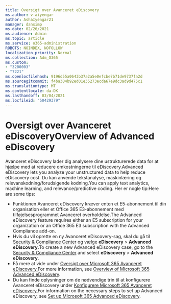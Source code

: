 ```yaml
---
title: Oversigt over Avanceret eDiscovery
ms.author: v-aiyengar
author: AshaIyengar21
manager: dansimp
ms.date: 02/26/2021
ms.audience: Admin
ms.topic: article
ms.service: o365-administration
ROBOTS: NOINDEX, NOFOLLOW
localization_priority: Normal
ms.collection: Adm_O365
ms.custom:
- "3200003"
- "7221"
ms.openlocfilehash: 9196d55a0643b37a2a5e0efcbe7b71de9737fa2d
ms.sourcegitcommit: f4ba304b92ed01e35273ecda67e9dc3ad9d475c1
ms.translationtype: MT
ms.contentlocale: da-DK
ms.lasthandoff: 03/04/2021
ms.locfileid: "50429379"
---
```

# <a name="overview-of-advanced-ediscovery"></a><span data-ttu-id="1b4a1-102">Oversigt over Avanceret eDiscovery</span><span class="sxs-lookup"><span data-stu-id="1b4a1-102">Overview of Advanced eDiscovery</span></span>

<span data-ttu-id="1b4a1-103">Avanceret eDiscovery lader dig analysere dine ustrukturerede data for at hjælpe med at reducere omkostningerne til eDiscovery.</span><span class="sxs-lookup"><span data-stu-id="1b4a1-103">Advanced eDiscovery lets you analyze your unstructured data to help reduce eDiscovery cost.</span></span> <span data-ttu-id="1b4a1-104">Du kan anvende tekstanalyse, maskinlæring og relevanskodning/forudsigende kodning.</span><span class="sxs-lookup"><span data-stu-id="1b4a1-104">You can apply text analytics, machine learning, and relevance/predictive coding.</span></span> <span data-ttu-id="1b4a1-105">Her er nogle tip:</span><span class="sxs-lookup"><span data-stu-id="1b4a1-105">Here are some tips:</span></span>

- <span data-ttu-id="1b4a1-106">Funktionen Avanceret eDiscovery kræver enten et E5-abonnement til din organisation eller et Office 365 E3-abonnement med tilføjelsesprogrammet Avanceret overholdelse.</span><span class="sxs-lookup"><span data-stu-id="1b4a1-106">The Advanced eDiscovery feature requires either an E5 subscription for your organization or an Office 365 E3 subscription with the Advanced Compliance add-on.</span></span>
- <span data-ttu-id="1b4a1-107">Hvis du vil oprette en ny Avanceret eDiscovery-sag, skal du gå til [Security & Compliance Center](https://go.microsoft.com/fwlink/p/?linkid=2077143) og vælge **eDiscovery**  >  **Advanced eDiscovery.**</span><span class="sxs-lookup"><span data-stu-id="1b4a1-107">To create a new Advanced eDiscovery case, go to the [Security & Compliance Center](https://go.microsoft.com/fwlink/p/?linkid=2077143) and select **eDiscovery** > **Advanced eDiscovery**.</span></span>
- <span data-ttu-id="1b4a1-108">Få mere at vide under [Oversigt over Microsoft 365 Avanceret eDiscovery.](https://go.microsoft.com/fwlink/?linkid=2101588)</span><span class="sxs-lookup"><span data-stu-id="1b4a1-108">For more information, see [Overview of Microsoft 365 Advanced eDiscovery](https://go.microsoft.com/fwlink/?linkid=2101588).</span></span>
- <span data-ttu-id="1b4a1-109">Du kan finde oplysninger om de nødvendige trin til at konfigurere Avanceret eDiscovery under [Konfigurere Microsoft 365 Avanceret eDiscovery.](https://go.microsoft.com/fwlink/?linkid=2122672)</span><span class="sxs-lookup"><span data-stu-id="1b4a1-109">For information on the necessary steps to set up Advanced eDiscovery, see [Set up Microsoft 365 Advanced eDiscovery](https://go.microsoft.com/fwlink/?linkid=2122672).</span></span>